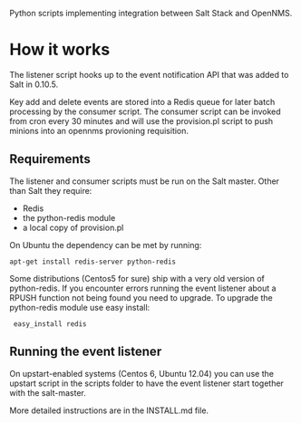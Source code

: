 Python scripts implementing integration between Salt Stack and OpenNMS.

How it works
============

The listener script hooks up to the event notification API that
was added to Salt in 0.10.5.

Key add and delete events are stored into a Redis queue for
later batch processing by the consumer script. The consumer
script can be invoked from cron every 30 minutes and
will use the provision.pl script to push minions into an
opennms provioning requisition.

Requirements
------------

The listener and consumer scripts must be run on the Salt master.
Other than Salt they require:

* Redis
* the python-redis module
* a local copy of provision.pl

On Ubuntu the dependency can be met by running:

``apt-get install redis-server python-redis``

Some distributions (Centos5 for sure) ship with a very old version of python-redis.
If you encounter errors running the event listener about a RPUSH function not being found
you need to upgrade. To upgrade the python-redis module use easy install:

     easy_install redis



Running the event listener
--------------------------

On upstart-enabled systems (Centos 6, Ubuntu 12.04) you can use
the upstart script in the scripts folder to have the event listener
start together with the salt-master.

More detailed instructions are in the INSTALL.md file.
